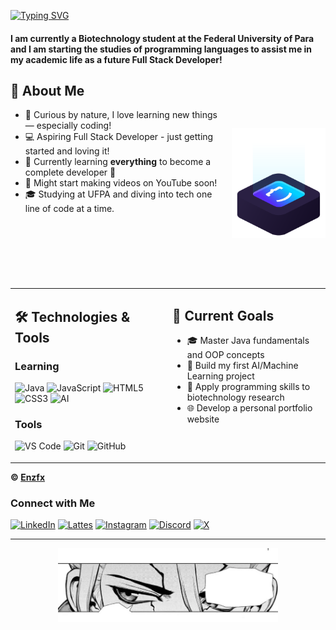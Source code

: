 <!-- By https://github.com/DenverCoder1 -->
<a href="https://git.io/typing-svg"><img src="https://readme-typing-svg.demolab.com?font=Fira+Code&pause=1000&color=FF8C42&width=440&height=60&lines=Welcome!+My+name+is+Enzo+Freitas+%E2%98%85;Aspiring+Full+Stack+Developer+%F0%9F%9A%80" alt="Typing SVG" /></a>

<h4 >I am currently a Biotechnology student at the Federal University of Para and I am starting the studies of programming languages to assist me in my academic life as a future Full Stack Developer!</h4>



## 🚀 About Me

<div>
<img align="right" src="code.svg" width="150px" style="margin-left: 20px; margin-top: 30px; margin-bottom: 30px;" alt="logo">

- 🧠 Curious by nature, I love learning new things — especially coding!
- 💻 Aspiring Full Stack Developer - just getting started and loving it!
- 🌱 Currently learning **everything** to become a complete developer 🤪
- 🎥 Might start making videos on YouTube soon!
- 🎓 Studying at UFPA and diving into tech one line of code at a time.

</div>

<div style="clear: both; margin-bottom: 50px;"></div>


<div align="center">
<table>
<tr>
<td valign="top" width="50%">

## 🛠️ Technologies & Tools

### Learning
![Java](https://img.shields.io/badge/Java-ED8B00?style=for-the-badge&logo=java&logoColor=white)
![JavaScript](https://img.shields.io/badge/JavaScript-F7DF1E?style=for-the-badge&logo=javascript&logoColor=black)
![HTML5](https://img.shields.io/badge/HTML5-E34F26?style=for-the-badge&logo=html5&logoColor=white)
![CSS3](https://img.shields.io/badge/CSS3-1572B6?style=for-the-badge&logo=css3&logoColor=white)
![AI](https://img.shields.io/badge/Artificial_Intelligence-FF6F00?style=for-the-badge&logo=tensorflow&logoColor=white)

### Tools
![VS Code](https://img.shields.io/badge/VS_Code-007ACC?style=for-the-badge&logo=visual%20studio%20code&logoColor=white)
![Git](https://img.shields.io/badge/Git-F05032?style=for-the-badge&logo=git&logoColor=white)
![GitHub](https://img.shields.io/badge/GitHub-100000?style=for-the-badge&logo=github&logoColor=white)

</td>
<td valign="top" width="50%">

## 🎯 Current Goals

- 🎓 Master Java fundamentals and OOP concepts
- 🤖 Build my first AI/Machine Learning project
- 🔬 Apply programming skills to biotechnology research
- 🌐 Develop a personal portfolio website

</td>
</tr>
</table>
</div>


**© [Enzfx](https://github.com/Enzfx)**


### Connect with Me

[![LinkedIn](https://img.shields.io/badge/LinkedIn-0077B5?style=for-the-badge&logo=linkedin&logoColor=white)](https://www.linkedin.com/in/enzfrx/)
[![Lattes](https://img.shields.io/badge/Lattes-0055A4?style=for-the-badge&logo=academia&logoColor=white)](http://lattes.cnpq.br/0019961681756311)
[![Instagram](https://img.shields.io/badge/-Instagram-%23E4405F?style=for-the-badge&logo=instagram&logoColor=white)](https://www.instagram.com/enzfrx/)
[![Discord](https://img.shields.io/badge/Discord-5865F2?style=for-the-badge&logo=discord&logoColor=white)](https://discord.gg/afNuY78PCK)
[![X](https://img.shields.io/badge/Enzfsz-000?style=for-the-badge&logo=x)](https://x.com/enzfsz)

---

<div align="center">
  <img src="banner.png" alt="Banner" width="70%"/>
</div>
